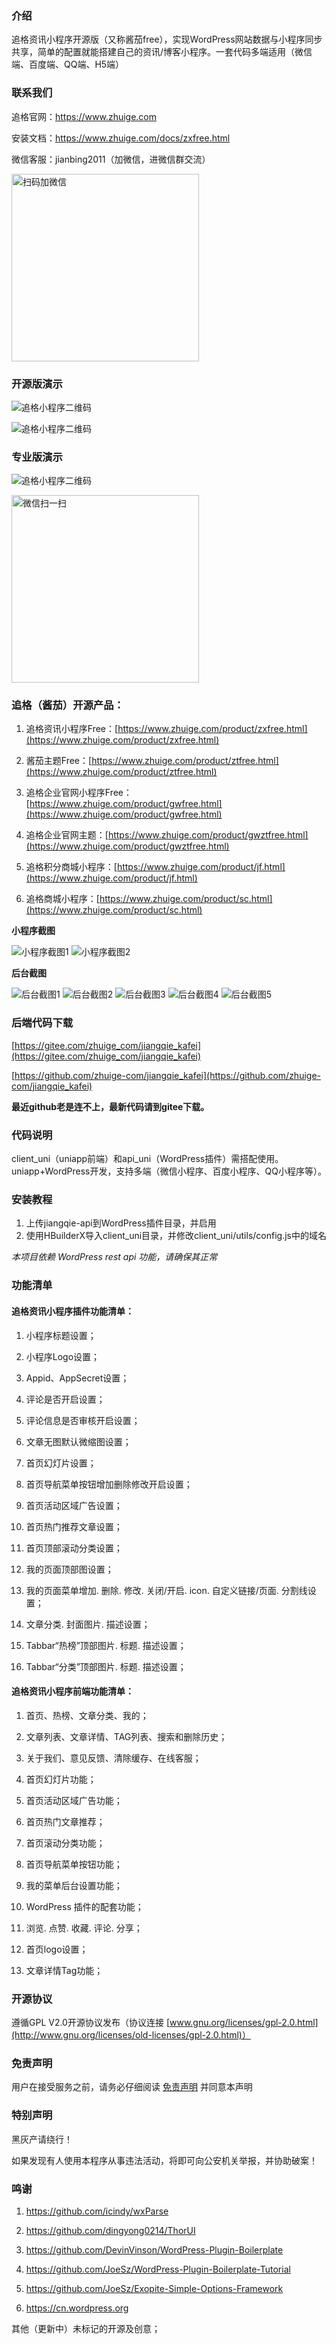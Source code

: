 
### 介绍

追格资讯小程序开源版（又称酱茄free），实现WordPress网站数据与小程序同步共享，简单的配置就能搭建自己的资讯/博客小程序。一套代码多端适用（微信端、百度端、QQ端、H5端）


### 联系我们

追格官网：https://www.zhuige.com

安装文档：https://www.zhuige.com/docs/zxfree.html

微信客服：jianbing2011（加微信，进微信群交流）

<img src="https://www.zhuige.com/uploads/20210828/2830bbe86eb2379d2f629dd125c6f9d7.jpg" alt="扫码加微信" width="300" height="300" />


### 开源版演示

![追格小程序二维码](https://www.zhuige.com/uploads/20210903/fd3713efab57e0bb5e686a4c4dad8109.png) 

![追格小程序二维码](https://www.zhuige.com/uploads/20210826/caf072cd077242494ebbe7372c022e0b.jpg) 

### 专业版演示

![追格小程序二维码](https://www.zhuige.com/uploads/20220525/e9d90108578e7a1b3857865d6a4c62f1.jpg) 

<img src="https://www.zhuige.com/uploads/20220525/f90d75fe933564349d71d5b294a97b2f.jpg" alt="微信扫一扫" width="300" height="300" />




### 追格（酱茄）开源产品：

1. 追格资讯小程序Free：[https://www.zhuige.com/product/zxfree.html](https://www.zhuige.com/product/zxfree.html)

2. 酱茄主题Free：[https://www.zhuige.com/product/ztfree.html](https://www.zhuige.com/product/ztfree.html)

3. 追格企业官网小程序Free：[https://www.zhuige.com/product/gwfree.html](https://www.zhuige.com/product/gwfree.html)

4. 追格企业官网主题：[https://www.zhuige.com/product/gwztfree.html](https://www.zhuige.com/product/gwztfree.html)

5. 追格积分商城小程序：[https://www.zhuige.com/product/jf.html](https://www.zhuige.com/product/jf.html)

6. 追格商城小程序：[https://www.zhuige.com/product/sc.html](https://www.zhuige.com/product/sc.html)



**小程序截图**

![小程序截图1](https://xcx.jiangqie.com/img/1.png)
![小程序截图2](https://xcx.jiangqie.com/img/2.png)

**后台截图**

![后台截图1](https://xcx.jiangqie.com/img/11.png)
![后台截图2](https://xcx.jiangqie.com/img/12.png)
![后台截图3](https://xcx.jiangqie.com/img/13.png)
![后台截图4](https://xcx.jiangqie.com/img/14.png)
![后台截图5](https://xcx.jiangqie.com/img/15.png)


### 后端代码下载

[https://gitee.com/zhuige_com/jiangqie_kafei](https://gitee.com/zhuige_com/jiangqie_kafei)

[https://github.com/zhuige-com/jiangqie_kafei](https://github.com/zhuige-com/jiangqie_kafei)

**最近github老是连不上，最新代码请到gitee下载。**



### 代码说明

client_uni（uniapp前端）和api_uni（WordPress插件）需搭配使用。uniapp+WordPress开发，支持多端（微信小程序、百度小程序、QQ小程序等）。



### 安装教程

1. 上传jiangqie-api到WordPress插件目录，并启用
2. 使用HBuilderX导入client_uni目录，并修改client_uni/utils/config.js中的域名

*本项目依赖 WordPress rest api 功能，请确保其正常*



### 功能清单

#### 追格资讯小程序插件功能清单：

1. 小程序标题设置；

2. 小程序Logo设置；

3. Appid、AppSecret设置；

4. 评论是否开启设置；

5. 评论信息是否审核开启设置；

6. 文章无图默认微缩图设置；

7. 首页幻灯片设置；

8. 首页导航菜单按钮增加删除修改开启设置；

9. 首页活动区域广告设置；

10. 首页热门推荐文章设置；

11. 首页顶部滚动分类设置；

12. 我的页面顶部图设置；

13. 我的页面菜单增加. 删除. 修改. 关闭/开启. icon. 自定义链接/页面. 分割线设置；

14. 文章分类. 封面图片. 描述设置；

15. Tabbar“热榜”顶部图片. 标题. 描述设置；

16. Tabbar“分类”顶部图片. 标题. 描述设置；


#### 追格资讯小程序前端功能清单：

1. 首页、热榜、文章分类、我的；

2. 文章列表、文章详情、TAG列表、搜索和删除历史；

3. 关于我们、意见反馈、清除缓存、在线客服；

4. 首页幻灯片功能；

5. 首页活动区域广告功能；

6. 首页热门文章推荐；

7. 首页滚动分类功能；

8. 首页导航菜单按钮功能；

9. 我的菜单后台设置功能；

10. WordPress 插件的配套功能；

11. 浏览. 点赞. 收藏. 评论. 分享；

12. 首页logo设置；

13. 文章详情Tag功能；



### 开源协议

遵循GPL V2.0开源协议发布（协议连接 [www.gnu.org/licenses/gpl-2.0.html](http://www.gnu.org/licenses/old-licenses/gpl-2.0.html)）



### 免责声明

用户在接受服务之前，请务必仔细阅读 [免责声明](https://www.zhuige.com/about/5.html) 并同意本声明



### 特别声明

黑灰产请绕行！

如果发现有人使用本程序从事违法活动，将即可向公安机关举报，并协助破案！



### 鸣谢

1. https://github.com/icindy/wxParse

2. https://github.com/dingyong0214/ThorUI

3. https://github.com/DevinVinson/WordPress-Plugin-Boilerplate

4. https://github.com/JoeSz/WordPress-Plugin-Boilerplate-Tutorial

5. https://github.com/JoeSz/Exopite-Simple-Options-Framework

6. https://cn.wordpress.org

其他（更新中）未标记的开源及创意； 